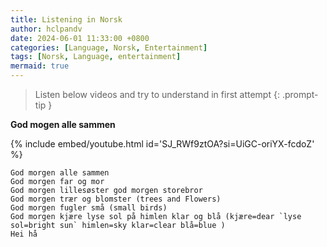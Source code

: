 ```yaml
---
title: Listening in Norsk 
author: hclpandv
date: 2024-06-01 11:33:00 +0800
categories: [Language, Norsk, Entertainment]
tags: [Norsk, Language, entertainment]
mermaid: true
---
```


> Listen below videos and try to understand in first attempt 
{: .prompt-tip }

**God mogen alle sammen**

{% include embed/youtube.html id='SJ_RWf9ztOA?si=UiGC-oriYX-fcdoZ' %}

```
God morgen alle sammen
God morgen far og mor
God morgen lillesøster god morgen storebror
God morgen trær og blomster (trees and Flowers)
God morgen fugler små (small birds)
God morgen kjære lyse sol på himlen klar og blå (kjære=dear `lyse sol=bright sun` himlen=sky klar=clear blå=blue )
Hei hå
```
